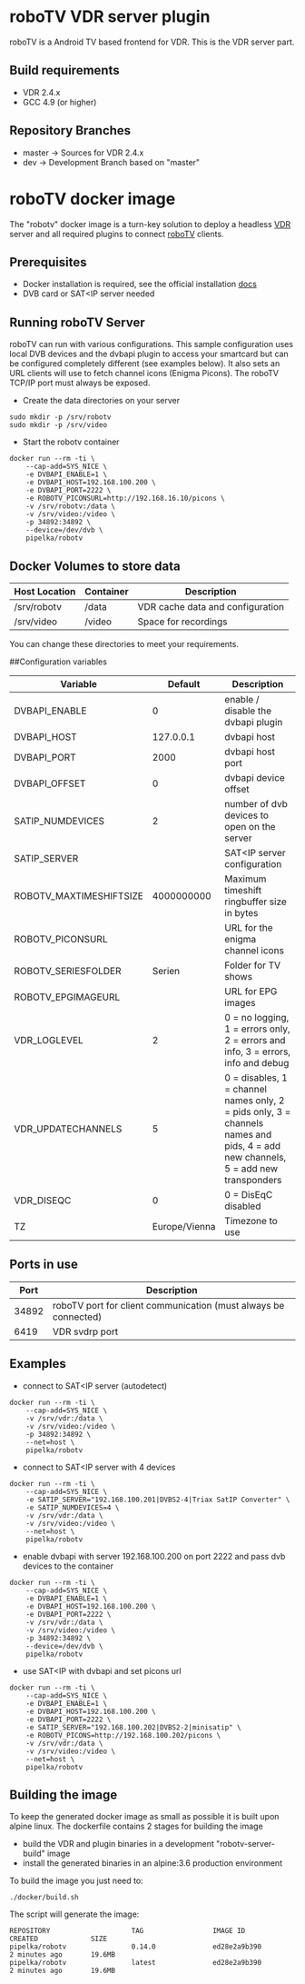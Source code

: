 # roboTV VDR server plugin

roboTV is a Android TV based frontend for VDR.
This is the VDR server part.

## Build requirements

* VDR 2.4.x
* GCC 4.9 (or higher)

## Repository Branches

* master -> Sources for VDR 2.4.x
* dev -> Development Branch based on "master"

# roboTV docker image

The "robotv" docker image is a turn-key solution to deploy a headless [VDR](http://www.tvdr.de) server and all required plugins to connect [roboTV](https://github.com/pipelka/robotv) clients.

## Prerequisites

- Docker installation is required, see the official installation [docs](https://docs.docker.com/engine/installation/)
- DVB card or SAT<IP server needed

## Running roboTV Server

roboTV can run with various configurations. This sample configuration uses local DVB devices and the dvbapi plugin to access your smartcard but can be configured completely different (see examples below). It also sets an URL clients will use to fetch channel icons (Enigma Picons). The roboTV TCP/IP port must always be exposed.

- Create the data directories on your server

```
sudo mkdir -p /srv/robotv
sudo mkdir -p /srv/video
```

- Start the robotv container

```
docker run --rm -ti \
    --cap-add=SYS_NICE \
    -e DVBAPI_ENABLE=1 \
    -e DVBAPI_HOST=192.168.100.200 \
    -e DVBAPI_PORT=2222 \
    -e ROBOTV_PICONSURL=http://192.168.16.10/picons \
    -v /srv/robotv:/data \
    -v /srv/video:/video \
    -p 34892:34892 \
    --device=/dev/dvb \
    pipelka/robotv
```

## Docker Volumes to store data

| Host Location | Container | Description |
| --- | --- | --- |
| /srv/robotv | /data | VDR cache data and configuration |
| /srv/video | /video | Space for recordings |

You can change these directories to meet your requirements.

##Configuration variables

| Variable | Default | Description |
| --- | --- | ---------- |
| DVBAPI_ENABLE | 0 | enable / disable the dvbapi plugin |
| DVBAPI_HOST | 127.0.0.1 | dvbapi host |
| DVBAPI_PORT | 2000 | dvbapi host port |
| DVBAPI_OFFSET | 0 | dvbapi device offset |
| SATIP_NUMDEVICES | 2 | number of dvb devices to open on the server |
| SATIP_SERVER | | SAT<IP server configuration |
| ROBOTV_MAXTIMESHIFTSIZE | 4000000000 | Maximum timeshift ringbuffer size in bytes |
| ROBOTV_PICONSURL |  | URL for the enigma channel icons |
| ROBOTV_SERIESFOLDER | Serien | Folder for TV shows |
| ROBOTV_EPGIMAGEURL | | URL for EPG images |
| VDR_LOGLEVEL | 2 | 0 = no logging, 1 = errors only, 2 = errors and info, 3 = errors, info and debug |
| VDR_UPDATECHANNELS | 5 | 0 = disables, 1 = channel names only, 2 = pids only, 3 = channels names and pids, 4 = add new channels, 5 = add new transponders |
| VDR_DISEQC | 0 | 0 = DisEqC disabled | 1 = enabled |
| TZ | Europe/Vienna | Timezone to use |

## Ports in use

| Port | Description |
| --- | --- |
| 34892 | roboTV port for client communication (must always be connected) |
| 6419 | VDR svdrp port |

## Examples

- connect to SAT<IP server (autodetect)

```
docker run --rm -ti \
    --cap-add=SYS_NICE \
    -v /srv/vdr:/data \
    -v /srv/video:/video \
    -p 34892:34892 \
    --net=host \
    pipelka/robotv
```

- connect to SAT<IP server with 4 devices

```
docker run --rm -ti \
    --cap-add=SYS_NICE \
    -e SATIP_SERVER="192.168.100.201|DVBS2-4|Triax SatIP Converter" \
    -e SATIP_NUMDEVICES=4 \
    -v /srv/vdr:/data \
    -v /srv/video:/video \
    --net=host \
    pipelka/robotv
```

- enable dvbapi with server 192.168.100.200 on port 2222 and pass dvb devices to the container

```
docker run --rm -ti \
    --cap-add=SYS_NICE \
    -e DVBAPI_ENABLE=1 \
    -e DVBAPI_HOST=192.168.100.200 \
    -e DVBAPI_PORT=2222 \
    -v /srv/vdr:/data \
    -v /srv/video:/video \
    -p 34892:34892 \
    --device=/dev/dvb \
    pipelka/robotv
```

- use SAT<IP with dvbapi and set picons url

```
docker run --rm -ti \
    --cap-add=SYS_NICE \
    -e DVBAPI_ENABLE=1 \
    -e DVBAPI_HOST=192.168.100.200 \
    -e DVBAPI_PORT=2222 \
    -e SATIP_SERVER="192.168.100.202|DVBS2-2|minisatip" \
    -e ROBOTV_PICONS=http://192.168.100.202/picons \
    -v /srv/vdr:/data \
    -v /srv/video:/video \
    --net=host \
    pipelka/robotv
```

## Building the image

To keep the generated docker image as small as possible it is built upon alpine linux.
The dockerfile contains 2 stages for building the image

- build the VDR and plugin binaries in a development "robotv-server-build" image
- install the generated binaries in an alpine:3.6 production environment

To build the image you just need to:

```
./docker/build.sh
```

The script will generate the image:
```
REPOSITORY                    TAG                 IMAGE ID            CREATED             SIZE
pipelka/robotv                0.14.0              ed28e2a9b390        2 minutes ago       19.6MB
pipelka/robotv                latest              ed28e2a9b390        2 minutes ago       19.6MB
```
